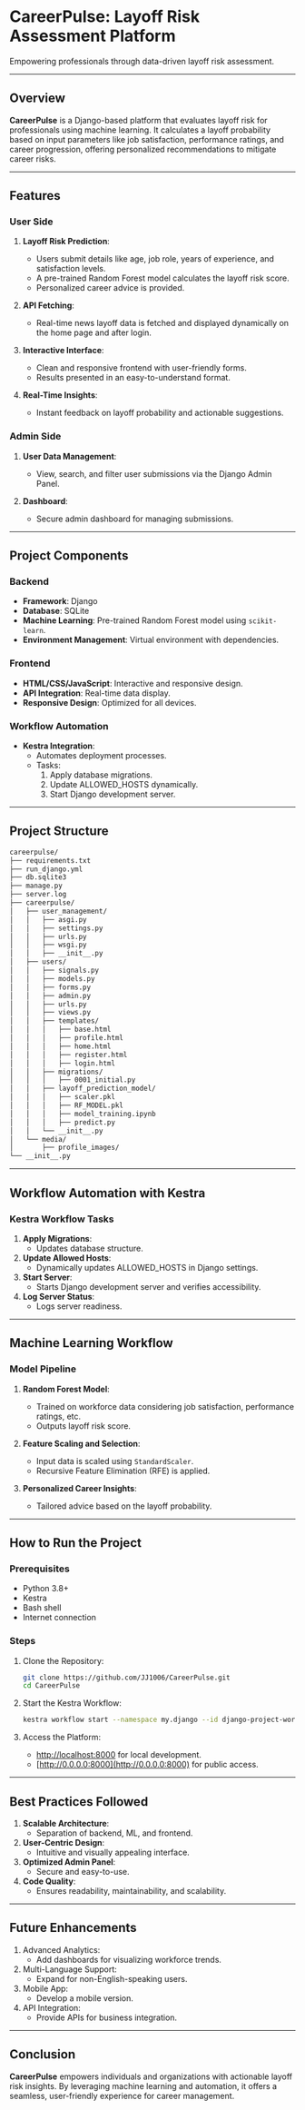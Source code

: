 # CareerPulse: Layoff Risk Assessment Platform

Empowering professionals through data-driven layoff risk assessment.

---

## Overview

**CareerPulse** is a Django-based platform that evaluates layoff risk for professionals using machine learning. It calculates a layoff probability based on input parameters like job satisfaction, performance ratings, and career progression, offering personalized recommendations to mitigate career risks.

---

## Features

### **User Side**
1. **Layoff Risk Prediction**:
   - Users submit details like age, job role, years of experience, and satisfaction levels.
   - A pre-trained Random Forest model calculates the layoff risk score.
   - Personalized career advice is provided.

2. **API Fetching**:
   - Real-time news layoff data is fetched and displayed dynamically on the home page and after login.

3. **Interactive Interface**:
   - Clean and responsive frontend with user-friendly forms.
   - Results presented in an easy-to-understand format.

4. **Real-Time Insights**:
   - Instant feedback on layoff probability and actionable suggestions.

### **Admin Side**
1. **User Data Management**:
   - View, search, and filter user submissions via the Django Admin Panel.

2. **Dashboard**:
   - Secure admin dashboard for managing submissions.

---

## Project Components

### **Backend**
- **Framework**: Django
- **Database**: SQLite
- **Machine Learning**: Pre-trained Random Forest model using `scikit-learn`.
- **Environment Management**: Virtual environment with dependencies.

### **Frontend**
- **HTML/CSS/JavaScript**: Interactive and responsive design.
- **API Integration**: Real-time data display.
- **Responsive Design**: Optimized for all devices.

### **Workflow Automation**
- **Kestra Integration**:
  - Automates deployment processes.
  - Tasks:
    1. Apply database migrations.
    2. Update ALLOWED_HOSTS dynamically.
    3. Start Django development server.

---

## Project Structure
````markdown
careerpulse/
├── requirements.txt
├── run_django.yml
├── db.sqlite3
├── manage.py
├── server.log
├── careerpulse/
│   ├── user_management/
│   │   ├── asgi.py
│   │   ├── settings.py
│   │   ├── urls.py
│   │   ├── wsgi.py
│   │   ├── __init__.py
│   ├── users/
│   │   ├── signals.py
│   │   ├── models.py
│   │   ├── forms.py
│   │   ├── admin.py
│   │   ├── urls.py
│   │   ├── views.py
│   │   ├── templates/
│   │   │   ├── base.html
│   │   │   ├── profile.html
│   │   │   ├── home.html
│   │   │   ├── register.html
│   │   │   ├── login.html
│   │   ├── migrations/
│   │   │   ├── 0001_initial.py
│   │   ├── layoff_prediction_model/
│   │   │   ├── scaler.pkl
│   │   │   ├── RF_MODEL.pkl
│   │   │   ├── model_training.ipynb
│   │   │   ├── predict.py
│   │   └── __init__.py
│   └── media/
│       ├── profile_images/
└── __init__.py
````

* * *

Workflow Automation with Kestra
-------------------------------

### **Kestra Workflow Tasks**

1.  **Apply Migrations**:
    *   Updates database structure.
2.  **Update Allowed Hosts**:
    *   Dynamically updates ALLOWED\_HOSTS in Django settings.
3.  **Start Server**:
    *   Starts Django development server and verifies accessibility.
4.  **Log Server Status**:
    *   Logs server readiness.

* * *

Machine Learning Workflow
-------------------------

### **Model Pipeline**

1.  **Random Forest Model**:
    
    *   Trained on workforce data considering job satisfaction, performance ratings, etc.
    *   Outputs layoff risk score.
2.  **Feature Scaling and Selection**:
    
    *   Input data is scaled using `StandardScaler`.
    *   Recursive Feature Elimination (RFE) is applied.
3.  **Personalized Career Insights**:
    
    *   Tailored advice based on the layoff probability.

* * *

How to Run the Project
----------------------

### **Prerequisites**

*   Python 3.8+
*   Kestra
*   Bash shell
*   Internet connection

### **Steps**

1.  Clone the Repository:
    
    ```bash
    git clone https://github.com/JJ1006/CareerPulse.git
    cd CareerPulse
    ```
    
2.  Start the Kestra Workflow:
    
    ```bash
    kestra workflow start --namespace my.django --id django-project-workflow
    ```
    
3.  Access the Platform:
    
    *   [http://localhost:8000](http://localhost:8000) for local development.
    *   [http://0.0.0.0:8000](http://0.0.0.0:8000) for public access.

* * *

Best Practices Followed
-----------------------

1.  **Scalable Architecture**:
    *   Separation of backend, ML, and frontend.
2.  **User-Centric Design**:
    *   Intuitive and visually appealing interface.
3.  **Optimized Admin Panel**:
    *   Secure and easy-to-use.
4.  **Code Quality**:
    *   Ensures readability, maintainability, and scalability.

* * *

Future Enhancements
-------------------

1.  Advanced Analytics:
    *   Add dashboards for visualizing workforce trends.
2.  Multi-Language Support:
    *   Expand for non-English-speaking users.
3.  Mobile App:
    *   Develop a mobile version.
4.  API Integration:
    *   Provide APIs for business integration.

* * *

Conclusion
----------

**CareerPulse** empowers individuals and organizations with actionable layoff risk insights. By leveraging machine learning and automation, it offers a seamless, user-friendly experience for career management.

